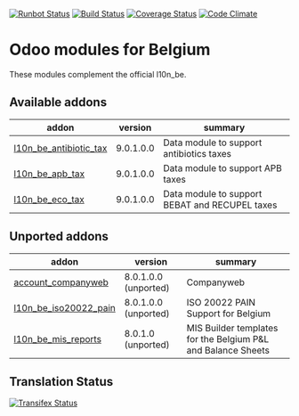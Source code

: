 [![Runbot Status](https://runbot.odoo-community.org/runbot/badge/flat/119/9.0.svg)](https://runbot.odoo-community.org/runbot/repo/github-com-oca-l10n-belgium-119)
[![Build Status](https://travis-ci.org/OCA/l10n-belgium.svg?branch=9.0)](https://travis-ci.org/OCA/l10n-belgium)
[![Coverage Status](https://coveralls.io/repos/OCA/l10n-belgium/badge.png?branch=9.0)](https://coveralls.io/r/OCA/l10n-belgium?branch=9.0)
[![Code Climate](https://codeclimate.com/github/OCA/l10n-belgium/badges/gpa.svg)](https://codeclimate.com/github/OCA/l10n-belgium)

Odoo modules for Belgium
========================

These modules complement the official l10n_be.


[//]: # (addons)
Available addons
----------------
addon | version | summary
--- | --- | ---
[l10n_be_antibiotic_tax](l10n_be_antibiotic_tax/) | 9.0.1.0.0 | Data module to support antibiotics taxes
[l10n_be_apb_tax](l10n_be_apb_tax/) | 9.0.1.0.0 | Data module to support APB taxes
[l10n_be_eco_tax](l10n_be_eco_tax/) | 9.0.1.0.0 | Data module to support BEBAT and RECUPEL taxes

Unported addons
---------------
addon | version | summary
--- | --- | ---
[account_companyweb](account_companyweb/) | 8.0.1.0.0 (unported) | Companyweb
[l10n_be_iso20022_pain](l10n_be_iso20022_pain/) | 8.0.1.0.0 (unported) | ISO 20022 PAIN Support for Belgium
[l10n_be_mis_reports](l10n_be_mis_reports/) | 8.0.1.0 (unported) | MIS Builder templates for the Belgium P&L and Balance Sheets

[//]: # (end addons)

Translation Status
------------------
[![Transifex Status](https://www.transifex.com/projects/p/OCA-l10n-belgium-9-0/chart/image_png)](https://www.transifex.com/projects/p/OCA-l10n-belgium-9-0)
